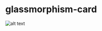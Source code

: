 # glassmorphism-card
![alt text](https://api.monosnap.com/file/download?id=euHYhIchdEEhW9tkyScEsdid5aWPQZ)
